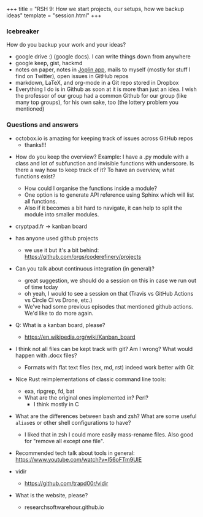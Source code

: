 +++
title = "RSH 9: How we start projects, our setups, how we backup ideas"
template = "session.html"
+++

### Icebreaker

How do you backup your work and your ideas?

- google drive :) (google docs). I can write things down from anywhere
- google keep, gist, hackmd
- notes on paper, notes in [Joplin app](https://joplinapp.org), mails to myself (mostly for stuff I find on Twitter), open issues in GitHub repos
- markdown, LaTeX, and org-mode in a Git repo stored in Dropbox
- Everything I do is in Github as soon at it is more than just an idea. I wish the professor of our group had a common Github for our group (like many top groups), for his own sake, too (the lottery problem you mentioned)


### Questions and answers

* octobox.io is amazing for keeping track of issues across GitHub repos
  - thanks!!!

- How do you keep the overview? Example: I have a .py module with a class and lot of subfunction and invisible functions with underscore. Is there a way how to keep track of it? To have an overview, what functions exist?
    - How could I organise the functions inside a module?
    - One option is to generate API reference using Sphinx which will list all functions.
    - Also if it becomes a bit hard to navigate, it can help to split the module into smaller modules.

- cryptpad.fr -> kanban board

- has anyone used github projects 
  - we use it but it's a bit behind: https://github.com/orgs/coderefinery/projects

- Can you talk about continuous integration (in general)?
  - great suggestion, we should do a session on this in case we run out of time today
  - oh yeah, I would to see a session on that (Travis vs GitHub Actions vs Circle CI vs Drone, etc.)
  - We've had some previous episodes that mentioned github actions.  We'd like to do more again.

- Q: What is a kanban board, please?
  - https://en.wikipedia.org/wiki/Kanban_board

- I think not all files can be kept track with git? Am I wrong? What would happen with .docx  files?
  - Formats with flat text files (tex, md, rst) indeed work better with Git

- Nice Rust reimplementations of classic command line tools:
  - exa, ripgrep, fd, bat
  - What are the original ones implemented in? Perl?
    - I think mostly in C

- What are the differences between bash and zsh? What are some useful `alias`es or other shell configurations to have?
  - I liked that in zsh I could more easily mass-rename files. Also good for "remove all except one file".

- Recommended tech talk about tools in general: https://www.youtube.com/watch?v=I56oFTm9UlE

- vidir
  - https://github.com/trapd00r/vidir

- What is the website, please?
    - researchsoftwarehour.github.io
